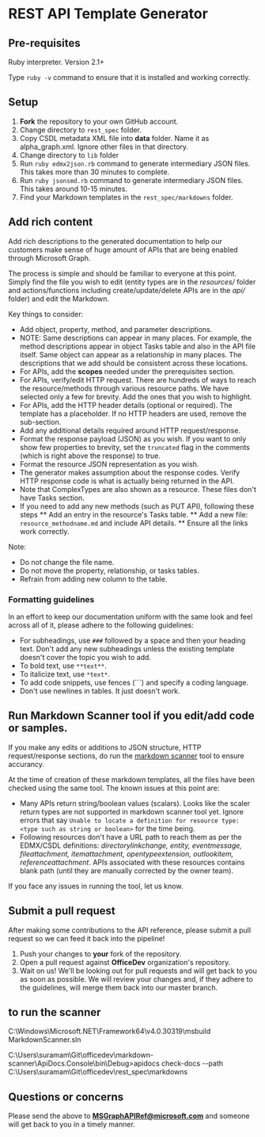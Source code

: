 # REST API Template Generator

## Pre-requisites
Ruby interpreter. Version 2.1+

Type `ruby -v` command to ensure that it is installed and working correctly. 

## Setup

1. **Fork** the repository to your own GitHub account.  
1. Change directory to `rest_spec` folder.
1. Copy CSDL metadata XML file into **data** folder. Name it as alpha_graph.xml. Ignore other files in that directory. 
1. Change directory to `lib` folder
1. Run `ruby edmx2json.rb` command to generate intermediary JSON files. This takes more than 30 minutes to complete. 
1. Run `ruby jsonsmd.rb` command to generate intermediary JSON files. This takes around 10-15 minutes. 
1. Find your Markdown templates in the `rest_spec/markdowns` folder. 

## Add rich content

Add rich descriptions to the generated documentation to help our customers make sense of huge amount of APIs that are being enabled through Microsoft Graph. 

The process is simple and should be familiar to everyone at this point. Simply find the file you wish to edit (entity types are in the *resources/* folder and actions/functions including create/update/delete APIs are in the *api/* folder) and edit the Markdown. 

Key things to consider: 

* Add object, property, method, and parameter descriptions. 
* NOTE: Same descriptions can appear in many places. For example, the method descriptions appear in object Tasks table and also in the API file itself. Same object can appear as a relationship in many places. The descriptions that we add should be consistent across these locations.
* For APIs, add the **scopes** needed under the prerequisites section.
* For APIs, verify/edit HTTP request. There are hundreds of ways to reach the resource/methods through various resource paths. We have selected only a few for brevity. Add the ones that you wish to highlight. 
* For APIs, add the HTTP header details (optional or required). The template has a placeholder. If no HTTP headers are used, remove the sub-section. 
* Add any additional details required around HTTP request/response. 
* Format the response payload (JSON) as you wish. If you want to only show few properties to brevity, set the `truncated` flag in the comments (which is right above the response) to true. 
* Format the resource JSON representation as you wish. 
* The generator makes assumption about the response codes. Verify HTTP response code is what is actually being returned in the API. 
* Note that ComplexTypes are also shown as a resource. These files don't have Tasks section. 
* If you need to add any new methods (such as PUT API), following these steps
** Add an entry in the resource's Tasks table. 
** Add a new file: `resource_methodname.md` and include API details. 
** Ensure all the links work correctly.

Note:
* Do not change the file name. 
* Do not move the property, relationship, or tasks tables. 
* Refrain from adding new column to the table. 


### Formatting guidelines

In an effort to keep our documentation uniform with the same look and feel across all of it, please adhere to the following guidelines:

* For subheadings, use `###` followed by a space and then your heading text. Don't add any new subheadings unless the existing template doesn't cover the topic you wish to add. 
* To bold text, use `**text**`.
* To italicize text, use `*text*`.
* To add code snippets, use fences (```) and specify a coding language.
* Don't use newlines in tables. It just doesn't work.

## Run Markdown Scanner tool if you edit/add code or samples.

If you make any edits or additions to JSON structure, HTTP request/response sections, do run the [markdown scanner](https://github.com/OneDrive/markdown-scanner) tool to ensure accurancy. 

At the time of creation of these markdown templates, all the files have been checked using the same tool. The known issues at this point are: 

* Many APIs return string/boolean values (scalars). Looks like the scaler return types are not supported in markdown scanner tool yet. Ignore errors that say `Unable to locate a definition for resource type: <type such as string or boolean>` for the time being. 
* Following resources don't have a URL path to reach them as per the EDMX/CSDL definitions: _directorylinkchange, entity, eventmessage, fileattachment, itemattachment, opentypeextension, outlookitem, referenceattachment_. APIs associated with these resources contains blank path (until they are manually corrected by the owner team). 

If you face any issues in running the tool, let us know.

## Submit a pull request

After making some contributions to the API reference, please submit a pull request so we can feed it back into the pipeline!

1. Push your changes to **your** fork of the repository. 
2. Open a pull request against **OfficeDev** organization's repository.
3. Wait on us! We'll be looking out for pull requests and will get back to you as soon as possible. We will review your changes and, if they adhere to the guidelines, will merge them back into our master branch.


## to run the scanner 

C:\Windows\Microsoft.NET\Framework64\v4.0.30319\msbuild MarkdownScanner.sln 

C:\Users\suramam\Git\officedev\markdown-scanner\ApiDocs.Console\bin\Debug>apidocs check-docs --path C:\Users\suramam\Git\officedev\rest_spec\markdowns

## Questions or concerns

Please send the above to **MSGraphAPIRef@microsoft.com** and someone will get back to you in a timely manner.

